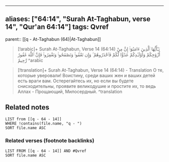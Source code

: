 
---
aliases: ["64:14", "Surah At-Taghabun, verse 14", "Qur'an 64:14"]
tags: Qvref
---

parent:: [[q - At-Taghabun (64)|At-Taghabun]]

> [!arabic]+ Surah At-Taghabun, Verse 14 (64:14)
> <span class="quran-arabic">يَـٰٓأَيُّهَا ٱلَّذِينَ ءَامَنُوٓا۟ إِنَّ مِنْ أَزْوَٰجِكُمْ وَأَوْلَـٰدِكُمْ عَدُوًّا لَّكُمْ فَٱحْذَرُوهُمْ ۚ وَإِن تَعْفُوا۟ وَتَصْفَحُوا۟ وَتَغْفِرُوا۟ فَإِنَّ ٱللَّهَ غَفُورٌ رَّحِيمٌ</span>
^arabic

> [!translation]+ Surah At-Taghabun, Verse 14 (64:14) - Translation
> О те, которые уверовали! Воистину, среди ваших жен и ваших детей есть враги вам. Остерегайтесь их, но если вы будете снисходительны, проявите великодушие и простите их, то ведь Аллах - Прощающий, Милосердный.
^translation



## Related notes
```dataview
LIST from [[q - 64 - 14]]
WHERE !contains(file.name, "q - ")
SORT file.name ASC
```

### Related verses (footnote backlinks)
```dataview
LIST FROM [[q - 64 - 14]] AND #Qvref
SORT file.name ASC
```

